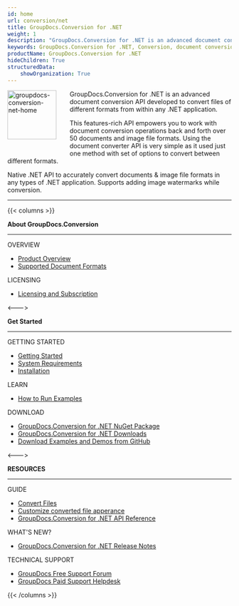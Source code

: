 ```yaml
---
id: home
url: conversion/net
title: GroupDocs.Conversion for .NET
weight: 1
description: "GroupDocs.Conversion for .NET is an advanced document conversion API developed to convert files of different formats from within C# applications."
keywords: GroupDocs.Conversion for .NET, Conversion, document conversion, convert files, C#
productName: GroupDocs.Conversion for .NET
hideChildren: True
structuredData:
    showOrganization: True
---
```

<img src="/conversion/net/images/home.png" alt="groupdocs-conversion-net-home" align="left" style="width:110px; margin: 0 30px 30px 0"/>

GroupDocs.Conversion for .NET is an advanced document conversion API developed to convert files of different formats from within any .NET application.  

This features-rich API empowers you to work with document conversion operations back and forth over 50 documents and image file formats. Using the document converter API is very simple as it used just one method with set of options to convert between different formats.  

Native .NET API to accurately convert documents & image file formats in any types of .NET application. Supports adding image watermarks while conversion.

------
{{< columns >}}
<p><b>About GroupDocs.Conversion</b></p>
<hr><p>OVERVIEW</p></hr>
<ul>
	<li><a href='{{< ref "product-overview" >}}'>Product Overview</a></li>
	<li><a href='{{< ref "conversion/net/getting-started/supported-document-formats.md" >}}'>Supported Document Formats</a></li>
</ul>
<p>LICENSING</p>
<ul>
	<li><a href='{{< ref "conversion/net/getting-started/licensing-and-subscription.md" >}}'>Licensing and Subscription</a></li>
</ul>
<--->
<p><b>Get Started</b></p>
<hr><p>GETTING STARTED</p></hr>
<ul>
	<li><a href='{{< ref "conversion/net/getting-started" >}}'>Getting Started</a></li>
	<li><a href='{{< ref "conversion/net/getting-started/system-requirements.md" >}}'>System Requirements</a></li>
	<li><a href='{{< ref "conversion/net/getting-started/installation.md" >}}'>Installation</a></li>
</ul>
<p>LEARN</p>
<ul>
	<li><a href='{{< ref "conversion/net/getting-started/how-to-run-examples.md" >}}'>How to Run Examples</a></li>
</ul>
<p>DOWNLOAD</p>
<ul>
	<li><a href="https://www.nuget.org/packages/GroupDocs.Conversion/">GroupDocs.Conversion for .NET NuGet Package</a></li>
	</li><li><a href="https://downloads.groupdocs.com/conversion/net">GroupDocs.Conversion for .NET Downloads</a></li>
	<li><a href="https://github.com/groupdocs-conversion/GroupDocs.Conversion-for-.NET">Download Examples and Demos from GitHub</a></li>
</ul>
<--->
<p><b>RESOURCES</b></p>
<hr><p>GUIDE</p></hr>
<ul>
	<li><a href='{{< ref "conversion/net/developer-guide/basic-usage/convert" >}}'>Convert Files</a></li>
	<li><a href='{{< ref "conversion/net/developer-guide/advanced-usage/converting/conversion-options-by-document-family" >}}'>Customize converted file apperance</a></li>				
	<li><a href="https://apireference.groupdocs.com/conversion/net">GroupDocs.Conversion for .NET API Reference</a></li>
</ul>
<p>WHAT'S NEW?</p>
<ul>
	<li><a href='{{< ref "conversion/net/release-notes" >}}'>GroupDocs.Conversion for .NET Release Notes</a></li>
</ul>
<p>TECHNICAL SUPPORT</p>
<ul>
	<li><a href="https://forum.groupdocs.com/">GroupDocs Free Support Forum</a></li>
	<li><a href="https://helpdesk.groupdocs.com/">GroupDocs Paid Support Helpdesk</a></li>
</ul>
{{< /columns >}}	